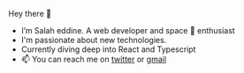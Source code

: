 Hey there 👋
- I’m Salah eddine. A web developer and space 🚀 enthusiast
- I'm passionate about new technologies.
- Currently diving deep into React and Typescript
- 📫 You can reach me on [twitter](https://twitter.com/salaheddine_ab) or [gmail](mailto:abdelwahid.salaheddine@gmail.com)

<!---
Salaheddine999/Salaheddine999 is a ✨ special ✨ repository because its `README.md` (this file) appears on your GitHub profile.
You can click the Preview link to take a look at your changes.
--->
